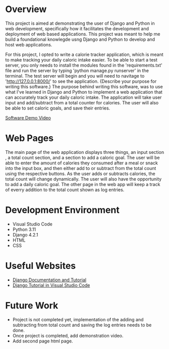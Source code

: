 # Overview

This project is aimed at demonstrating the user of Django and Python in web development, specifically how it facilitates the development and deployment of web based applications. This project was meant to help me build a foundational knowlegde usng Django and Python to develop and host web applications.

For this project, I opted to write a calorie tracker application, which is meant to make tracking your daily caloric intake easier. To be able to start a test server, you only needs to install the modules found in the 'requirements.txt' file and run the server by typing 'python manage.py runserver' in the terminal. The test server will begin and you will need to navitage to 'http://127.0.0.1:8000/' to see the application.
{Describe your purpose for writing this software.}
The purpose behind writing this software, was to use what I've learned in Django and Python to implement a web application that can accurately track your daily caloric intake. The application will take user input and add/subtract from a total counter for calories. The user will also be able to set caloric goals, and save their entries.

[Software Demo Video](http://youtube.link.goes.here)

# Web Pages

The main page of the web application displays three things, an input section , a total count section, and a section to add a caloric goal. The user will be able to enter the amount of calories they consumed after a meal or snack into the input box, and then either add to or subtract from the total count using the respective buttons. As the user adds or subtracts calories, the total count will change dynamically. The user will also have the opportunity to add a daily caloric goal. The other page in the web app will keep a track of everry addition to the total count shown as log entries.

# Development Environment

* Visual Studio Code
* Python 3.11
* Django 4.2.1
* HTML
* CSS

# Useful Websites

* [Django Documentation and Tutorial](https://docs.djangoproject.com/en/3.0/contents/)
* [Django Tutorial in Visual Studio Code](https://code.visualstudio.com/docs/python/tutorial-django#_optional-activities)

# Future Work

* Project is not completed yet, implementation of the adding and subtracting from total count and saving the log entries needs to be done.
* Once project is completed, add demonstration video.
* Add second page html page.
